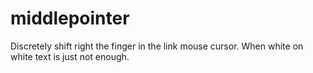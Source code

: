 # middlepointer
Discretely shift right the finger in the link mouse cursor. When white on white text is just not enough.
